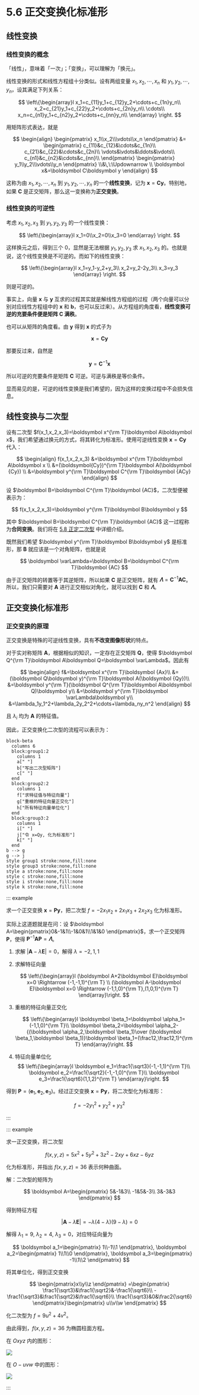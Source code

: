 # 5.6 正交变换化标准形

## 线性变换

### 线性变换的概念

「线性」，意味着「一次」；「变换」，可以理解为「换元」。

线性变换的形式和线性方程组十分类似。设有两组变量 $x_1,x_2,\cdots,x_n$ 和 $y_1,y_2,\cdots,y_n$，设其满足下列关系：

$$
\left\{\begin{array}l
x_1=c_{11}y_1+c_{12}y_2+\cdots+c_{1n}y_n\\
x_2=c_{21}y_1+c_{22}y_2+\cdots+c_{2n}y_n\\
\cdots\\
x_n=c_{n1}y_1+c_{n2}y_2+\cdots+c_{nn}y_n\\
\end{array} \right.
$$

用矩阵形式表达，就是

$$
\begin{align}
\begin{pmatrix}
x_1\\x_2\\\vdots\\x_n
\end{pmatrix}
&=
\begin{pmatrix}
c_{11}&c_{12}&\cdots&c_{1n}\\
c_{21}&c_{22}&\cdots&c_{2n}\\
\vdots&\vdots&\ddots&\vdots\\
c_{n1}&c_{n2}&\cdots&c_{nn}\\
\end{pmatrix}
\begin{pmatrix}
y_1\\y_2\\\vdots\\y_n
\end{pmatrix} \\&\,\:\Updownarrow \\
\boldsymbol x&=\boldsymbol C\boldsymbol y
\end{align}
$$

这称为由 $x_1,x_2,\cdots,x_n$ 到 $y_1,y_2,\cdots,y_n$ 的一个**线性变换**，记为 $\boldsymbol x=\boldsymbol {Cy}$。特别地，如果 $\boldsymbol C$ 是正交矩阵，那么这一变换称为**正交变换**。

### 线性变换的可逆性

考虑 $x_1,x_2,x_3$ 到 $y_1,y_2,y_3$ 的一个线性变换：

$$
\left\{\begin{array}l
x_1=0\\x_2=0\\x_3=0
\end{array} \right.
$$

这样换元之后，得到三个 $0$，显然是无法根据 $y_1,y_2,y_3$ 求 $x_1,x_2,x_3$ 的。也就是说，这个线性变换是不可逆的。而如下的线性变换：

$$
\left\{\begin{array}l
x_1=y_1-y_2+y_3\\
x_2=y_2-2y_3\\
x_3=y_3
\end{array} \right.
$$

则是可逆的。

事实上，向量 $\boldsymbol x$ 与 $\boldsymbol y$ 互求的过程其实就是解线性方程组的过程（两个向量可以分别对应线性方程组中的 $\boldsymbol x$ 和 $\boldsymbol b$，也可以反过来）。从方程组的角度看，**线性变换可逆的充要条件便是矩阵 $\boldsymbol C$ 满秩**。

也可以从矩阵的角度看。由 $\boldsymbol y$ 得到 $\boldsymbol x$ 的式子为

$$
\boldsymbol x=\boldsymbol C\boldsymbol y
$$

那要反过来，自然是

$$
\boldsymbol y=\boldsymbol C^{-1}\boldsymbol x
$$

所以可逆的充要条件是矩阵 $\boldsymbol C$ 可逆。可逆与满秩是等价条件。

显而易见的是，可逆的线性变换是我们希望的，因为这样的变换过程中不会损失信息。

## 线性变换与二次型

设有二次型 $f(x_1,x_2,x_3)=\boldsymbol x^{\rm T}\boldsymbol A\boldsymbol x$，我们希望通过换元的方式，将其转化为标准形。使用可逆线性变换 $\boldsymbol x=\boldsymbol {Cy}$ 代入：

$$
\begin{align}
f(x_1,x_2,x_3)
&=\boldsymbol x^{\rm T}\boldsymbol A\boldsymbol x \\
&=(\boldsymbol{Cy})^{\rm T}\boldsymbol A(\boldsymbol {Cy}) \\
&=\boldsymbol y^{\rm T}\boldsymbol C^{\rm T}\boldsymbol {ACy}
\end{align}
$$

设 $\boldsymbol B=\boldsymbol C^{\rm T}\boldsymbol {AC}$，二次型便被表示为：

$$
f(x_1,x_2,x_3)=\boldsymbol y^{\rm T}\boldsymbol B\boldsymbol y
$$

其中 $\boldsymbol B=\boldsymbol C^{\rm T}\boldsymbol {AC}$ 这一过程称为**合同变换**。我们将在 [5.8 正定二次型](./5.8-正定二次型#矩阵合同) 中详细介绍。

既然我们希望 $\boldsymbol y^{\rm T}\boldsymbol B\boldsymbol y$ 是标准形，那 $\boldsymbol B$ 就应该是一个对角矩阵，也就是说

$$
\boldsymbol \varLambda=\boldsymbol B=\boldsymbol C^{\rm T}\boldsymbol {AC}
$$

由于正交矩阵的转置等于其逆矩阵，所以如果 $\boldsymbol C$ 是正交矩阵，就有 $\boldsymbol \varLambda=\boldsymbol C^{-1}\boldsymbol {AC}$。所以，我们只需要对 $\boldsymbol A$ 进行正交相似对角化，就可以找到 $\boldsymbol C$ 和 $\boldsymbol \varLambda$。

## 正交变换化标准形

### 正交变换的原理

正交变换是特殊的可逆线性变换，具有**不改变图像形状**的特点。

对于实对称矩阵 $\boldsymbol A$，根据相似的知识，一定存在正交矩阵 $\boldsymbol Q$，使得 $\boldsymbol Q^{\rm T}\boldsymbol A\boldsymbol Q=\boldsymbol \varLambda$。因此有

$$
\begin{align}
f&=\boldsymbol x^{\rm T}\boldsymbol {Ax}\\
&=(\boldsymbol Q\boldsymbol y)^{\rm T}\boldsymbol A(\boldsymbol {Qy})\\
&=\boldsymbol y^{\rm T}(\boldsymbol Q^{\rm T}\boldsymbol A\boldsymbol Q)\boldsymbol y\\
&=\boldsymbol y^{\rm T}\boldsymbol \varLambda\boldsymbol y\\
&=\lambda_1y_1^2+\lambda_2y_2^2+\cdots+\lambda_ny_n^2
\end{align}
$$

且 $\lambda_i$ 均为 $\boldsymbol A$ 的特征值。

因此，正交变换化二次型的流程可以表示为：

```mermaid
block-beta
  columns 6
  block:group1:2
    columns 1
    a[" "]
    b["写出二次型矩阵"]
    c[" "]
  end
  block:group2:2
    columns 1
    f["求特征值与特征向量"]
    g["重根的特征向量正交化"]
    h["所有特征向量单位化"]
  end
  block:group3:2
    columns 1
    i[" "]
    j["令 x=Qy, 化为标准形"]
    k[" "]
  end
b --> g
g --> j
style group1 stroke:none,fill:none
style group3 stroke:none,fill:none
style a stroke:none,fill:none
style c stroke:none,fill:none
style i stroke:none,fill:none
style k stroke:none,fill:none
```

::: example

求一个正交变换 $\boldsymbol x=\boldsymbol {Py}$，把二次型 $f=-2x_1x_2+2x_1x_3+2x_2x_3$ 化为标准形。

实际上这道题就是在问：设 $\boldsymbol A=\begin{pmatrix}0&-1&1\\-1&0&1\\1&1&0 \end{pmatrix}$，求一个正交矩阵 $\boldsymbol P$，使得 $\boldsymbol P^{-1}\boldsymbol {AP}=\boldsymbol \varLambda$。

1. 求解 $|\boldsymbol A-\lambda\boldsymbol E|=0$，解得 $\lambda=-2,1,1$

2. 求解特征向量

   $$
   \left\{\begin{array}l
   (\boldsymbol A+2\boldsymbol E)\boldsymbol x=0 \Rightarrow (-1,-1,1)^{\rm T} \\
   (\boldsymbol A-\boldsymbol E)\boldsymbol x=0 \Rightarrow (-1,1,0)^{\rm T},(1,0,1)^{\rm T}
   \end{array}\right.
   $$

3. 重根的特征向量正交化

   $$
   \left\{\begin{array}l
   \boldsymbol \beta_1=\boldsymbol \alpha_1=(-1,1,0)^{\rm T}\\
   \boldsymbol \beta_2=\boldsymbol \alpha_2-{(\boldsymbol \alpha_2,\boldsymbol \beta_1)\over (\boldsymbol \beta_1,\boldsymbol \beta_1)}\boldsymbol \beta_1=(\frac12,\frac12,1)^{\rm T}
   \end{array}\right.
   $$

4. 特征向量单位化
   $$
   \left\{\begin{array}l
   \boldsymbol e_1=\frac1{\sqrt3}(-1,-1,1)^{\rm T}\\
   \boldsymbol e_2=\frac1{\sqrt2}(-1,-1,0)^{\rm T}\\
   \boldsymbol e_3=\frac1{\sqrt6}(1,1,2)^{\rm T}
   \end{array}\right.
   $$

得到 $\boldsymbol P=(\boldsymbol e_1,\boldsymbol e_2,\boldsymbol e_3)$。经过正交变换 $\boldsymbol x=\boldsymbol {Py}$，将二次型化为标准形：

$$
f=-2y_1^2+y_2^2+y_3^2
$$

:::

::: example

求一正交变换，将二次型

$$
f(x,y,z)=5x^2+5y^2+3z^2-2xy+6xz-6yz
$$

化为标准形，并指出 $f(x,y,z)=36$ 表示何种曲面。

解：二次型的矩阵为

$$
\boldsymbol A=\begin{pmatrix}
5&-1&3\\
-1&5&-3\\
3&-3&3
\end{pmatrix}
$$

得到特征方程

$$
|\boldsymbol A-\lambda\boldsymbol E|=-\lambda(4-\lambda)(9-\lambda)=0
$$

解得 $\lambda_1=9$, $\lambda_2=4$, $\lambda_3=0$，对应特征向量为

$$
\boldsymbol a_1=\begin{pmatrix}
1\\-1\\1
\end{pmatrix},
\boldsymbol a_2=\begin{pmatrix}
1\\1\\0
\end{pmatrix},
\boldsymbol a_3=\begin{pmatrix}
-1\\1\\2
\end{pmatrix}
$$

将其单位化，得到正交变换

$$
\begin{pmatrix}x\\y\\z \end{pmatrix}
=\begin{pmatrix}
\frac1{\sqrt3}&\frac1{\sqrt2}&-\frac1{\sqrt6}\\
-\frac1{\sqrt3}&\frac1{\sqrt2}&\frac1{\sqrt6}\\
\frac1{\sqrt3}&0&\frac2{\sqrt6}
\end{pmatrix}\begin{pmatrix}
u\\v\\w
\end{pmatrix}
$$

化二次型为 $f=9u^2+4v^2$。

由此得到，$f(x,y,z)=36$ 为椭圆柱面方程。

在 $Oxyz$ 内的图形：

![](./images/ellipse-cylind-1.png)

在 $O-uvw$ 中的图形：

![](./images/ellipse-cylind-2.png)

:::
